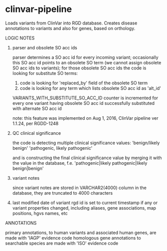 # clinvar-pipeline
Loads variants from ClinVar into RGD database. Creates disease annotations to variants and also for genes, based on orthology.

LOGIC NOTES

1. parser and obsolete SO acc ids

   parser determines a SO acc id for every incoming variant;
   occasionally this SO acc id points to an obsolete SO term (we cannot assign obsolete SO acc ids to variants);
   for those obsolete SO acc ids the code is looking for substitute SO terms:
     1) code is looking for 'replaced_by' field of the obsolete SO term
     2) code is looking for any term which lists obsolete SO acc id as 'alt_id'

   VARIANTS_WITH_SUBSTITUTE_SO_ACC_ID counter is incremented for every one variant
     having obsolete SO acc id successfully substituted with alternate SO acc id

   note: this feature was implemented on Aug 1, 2016, ClinVar pipeline ver 1.1.24, per RGDD-1248

2. QC clinical significance

   the code is detecting multiple clinical significance values:
     'benign/likely benign'
     'pathogenic, likely pathogenic'

   and is constructing the final clinical significance value by merging it with the value in the database, f.e.
     'pathogenic|likely pathogenic|likely benign|benign'

3. variant notes

    since variant notes are stored in VARCHAR2(4000) column in the database, they are truncated to 4000 characters

4. last modified date of variant rgd id is set to current timestamp if any or variant properties changed,
  including aliases, gene associations, map positions, hgvs names, etc
  
ANNOTATIONS

  primary annotations, to human variants and associated human genes, are made with 'IAGP' evidence code
  homologous gene annotations to searchable species are made with 'ISO' evidence code
